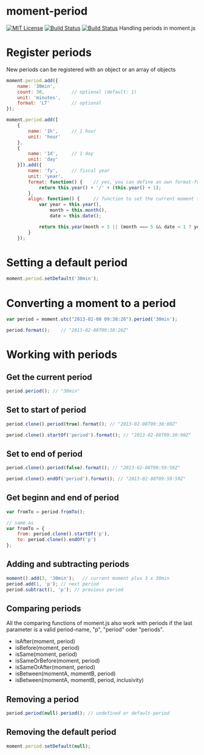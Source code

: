 # moment-period
[![MIT License][license-image]][license-url] [![Build Status][travis-image]][travis-url] [![Build Status][travis-image]][travis-url]
Handling periods in moment.js

# Register periods
New periods can be registered with an object or an array of objects
```js
moment.period.add({
    name: '30min',
    count: 30,          // optional (default: 1)
    unit: 'minutes',
    format: 'LT'        // optional
});

moment.period.add([
    {
        name: '1h',     // 1 hour
        unit: 'hour'
    },
    {
        name: '1d',     // 1 day
        unit: 'day'
    }]).add({
        name: 'fy',     // fiscal year
        unit: 'year',
        format: function() {    // yes, you can define an own format-function
            return this.year() + '/' + (this.year() + 1);
        },
        align: function() {     // function to set the current moment to the start of the period
            var year = this.year(),
                month = this.month(),
                date = this.date();

            return this.year(month < 5 || (month === 5 && date < 1 ? year - 1 : year)).month(5).startOf('month');
        }
    });

```

# Setting a default period
```js
moment.period.setDefault('30min');
```

# Converting a moment to a period
```js
var period = moment.utc("2013-02-08 09:38:26").period('30min');

period.format();    // "2013-02-08T09:38:26Z"
```

# Working with periods
## Get the current period
```js
period.period(); // "30min"
```

## Set to start of period
```js
period.clone().period(true).format(); // "2013-02-08T09:30:00Z"

period.clone().startOf('period').format(); // "2013-02-08T09:30:00Z"
```

## Set to end of period
```js
period.clone().period(false).format(); // "2013-02-08T09:59:59Z"

period.clone().endOf('period').format(); // "2013-02-08T09:59:59Z"
```

## Get beginn and end of period
```js
var fromTo = period.fromTo();

// same as
var fromTo = {
    from: period.clone().startOf('p'),
    to: period.clone().endOf('p')
};
```
## Adding and subtracting periods
```js
moment().add(3, '30min');   // current moment plus 3 x 30min
period.add(1, 'p'); // next period
period.subtract(1, 'p'); // previous period
```

## Comparing periods
All the comparing functions of moment.js also work with periods if the last parameter is a
valid period-name, "p", "period" oder "periods".
- isAfter(moment, period)
- isBefore(moment, period)
- isSame(moment, period)
- isSameOrBefore(moment, period)
- isSameOrAfter(moment, period)
- isBetween(momentA, momentB, period)
- isBetween(momentA, momentB, period, inclusivity)

## Removing a period
```js
period.period(null).period(); // undefined or default-period
```

## Removing the default period
```js
moment.period.setDefault(null);
```

[license-image]: http://img.shields.io/badge/license-MIT-blue.svg?style=flat
[license-url]: LICENSE

[travis-url]: http://travis-ci.org/smartin85/moment-period
[travis-image]: http://img.shields.io/travis/smartin85/moment-period/develop.svg?style=flat